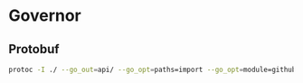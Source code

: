 # Governor

## Protobuf

```bash
protoc -I ./ --go_out=api/ --go_opt=paths=import --go_opt=module=github.com/kevmo314/fedtorch/governor/api api/*proto
```

